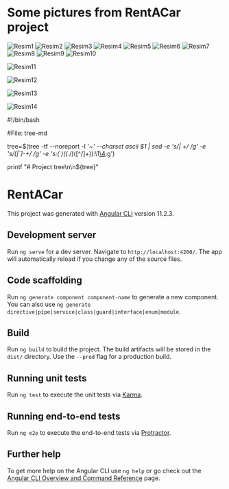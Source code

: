 # Some pictures from RentACar project

![Resim1](https://user-images.githubusercontent.com/71348963/114245527-56308b00-9999-11eb-8038-ac30aa9f70f0.png)
![Resim2](https://user-images.githubusercontent.com/71348963/114245539-5a5ca880-9999-11eb-8df7-9ccab290dda9.png)
![Resim3](https://user-images.githubusercontent.com/71348963/114245541-5a5ca880-9999-11eb-9e5c-eb21cc582719.png)
![Resim4](https://user-images.githubusercontent.com/71348963/114245542-5a5ca880-9999-11eb-9eed-009848e5a9e3.png)
![Resim5](https://user-images.githubusercontent.com/71348963/114245545-5af53f00-9999-11eb-9e4c-59264d9803a8.png)
![Resim6](https://user-images.githubusercontent.com/71348963/114245547-5af53f00-9999-11eb-926c-5e2f8b202122.png)
![Resim7](https://user-images.githubusercontent.com/71348963/114245548-5b8dd580-9999-11eb-92ff-3ced8dc167e3.png)
![Resim8](https://user-images.githubusercontent.com/71348963/114245551-5b8dd580-9999-11eb-8b3b-f8fd6adbcfb0.png)
![Resim9](https://user-images.githubusercontent.com/71348963/114245552-5b8dd580-9999-11eb-8c96-33c5b602f216.png)
![Resim10](https://user-images.githubusercontent.com/71348963/114245554-5c266c00-9999-11eb-9c9b-340668239d21.png)


![Resim11](https://user-images.githubusercontent.com/71348963/114245556-5c266c00-9999-11eb-9980-7ce7b38e953b.png)

![Resim12](https://user-images.githubusercontent.com/71348963/114245557-5cbf0280-9999-11eb-86ef-f6c946d56789.png)

![Resim13](https://user-images.githubusercontent.com/71348963/114245558-5cbf0280-9999-11eb-95cd-48887eb6a429.png)

![Resim14](https://user-images.githubusercontent.com/71348963/114245559-5d579900-9999-11eb-8563-02ae7769e7d4.png)

#!/bin/bash

#File: tree-md

tree=$(tree -tf --noreport -I '*~' --charset ascii $1 |
       sed -e 's/| \+/  /g' -e 's/[|`]-\+/ */g' -e 's:\(* \)\(\(.*/\)\([^/]\+\)\):\1[\4](\2):g')

printf "# Project tree\n\n${tree}"





# RentACar

This project was generated with [Angular CLI](https://github.com/angular/angular-cli) version 11.2.3.

## Development server

Run `ng serve` for a dev server. Navigate to `http://localhost:4200/`. The app will automatically reload if you change any of the source files.

## Code scaffolding

Run `ng generate component component-name` to generate a new component. You can also use `ng generate directive|pipe|service|class|guard|interface|enum|module`.

## Build

Run `ng build` to build the project. The build artifacts will be stored in the `dist/` directory. Use the `--prod` flag for a production build.

## Running unit tests

Run `ng test` to execute the unit tests via [Karma](https://karma-runner.github.io).

## Running end-to-end tests

Run `ng e2e` to execute the end-to-end tests via [Protractor](http://www.protractortest.org/).

## Further help

To get more help on the Angular CLI use `ng help` or go check out the [Angular CLI Overview and Command Reference](https://angular.io/cli) page.
